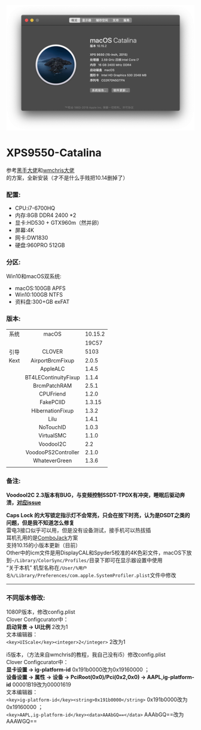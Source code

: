 ![Computer Info](Other/info-10.15.png "My XPS 9550")

# XPS9550-Catalina

参考[黑手大佬](https://github.com/darkhandz/XPS15-9550-Catalina)和[wmchris大佬](https://github.com/wmchris/DellXPS15-9550-OSX)的方案，全新安装（才不是什么手贱把10.14删掉了）

### 配置:

* CPU:i7-6700HQ
* 内存:8GB DDR4 2400 *2
* 显卡:HD530 + GTX960m（然并卵）
* 屏幕:4K
* 网卡:DW1830
* 硬盘:960PRO 512GB

### 分区:

Win10和macOS双系统:

* macOS:100GB APFS
* Win10:100GB NTFS
* 资料盘:300+GB exFAT

### 版本:

| | | |
|:----:|:----:|----|
|系统|macOS|10.15.2|
| | |19C57|
|引导|CLOVER|5103|
|Kext|AirportBrcmFixup|2.0.5|
| |AppleALC|1.4.5|
| |BT4LEContinuityFixup|1.1.4|
| |BrcmPatchRAM|2.5.1|
| |CPUFriend|1.2.0|
| |FakePCIID|1.3.15|
| |HibernationFixup|1.3.2|
| |Lilu|1.4.1|
| |NoTouchID|1.0.3|
| |VirtualSMC|1.1.0|
| |VoodooI2C|2.2|
| |VoodooPS2Controller|2.1.0|
| |WhateverGreen|1.3.6|
| | | |

### 备注:

**VoodooI2C 2.3版本有BUG，与变频控制SSDT-TPDX有冲突，睡眠后驱动奔溃，[对应issue](https://github.com/alexandred/VoodooI2C/issues/231)**  

**Caps Lock 的大写锁定指示灯不会常亮，只会在按下时亮，认为是DSDT之类的问题，但是我不知道怎么修复**  
雷电3接口似乎可以用，但是没有设备测试，接手机可以热拔插  
耳机孔用的是[ComboJack](https://github.com/hackintosh-stuff/ComboJack)方案  
支持10.15的小版本更新（目前）  
Other中的icm文件是用DisplayCAL和Spyder5校准的4K色彩文件，macOS下放到`~/Library/ColorSync/Profiles/`目录下即可在显示器设置中使用  
 “关于本机” 机型名称在`/User/%用户名%/Library/Preferences/com.apple.SystemProfiler.plist`文件中修改

***

### 不同版本修改:

1080P版本，修改config.plist  
Clover Configcurator中：  
**启动背景 -> UI比例** 2改为1  
文本编辑器：  
`<key>UIScale</key><integer>2</integer>` 2改为1

i5版本，（方法来自wmchris的教程，我自己没有i5）修改config.plist  
Clover Configcurator中：  
**显卡设置 -> ig-platform-id** 0x191b0000改为0x19160000 ；  
**设备设置 -> 属性 -> 设备 -> PciRoot(0x0)/Pci(0x2,0x0) -> AAPL,ig-platform-id** 00001B19改为00001619  
文本编辑器：  
`<key>ig-platform-id</key><string>0x191b0000</string>` 0x191b0000改为0x19160000 ；  
`<key>AAPL,ig-platform-id</key><data>AAAbGQ==</data>` AAAbGQ==改为AAAWGQ==